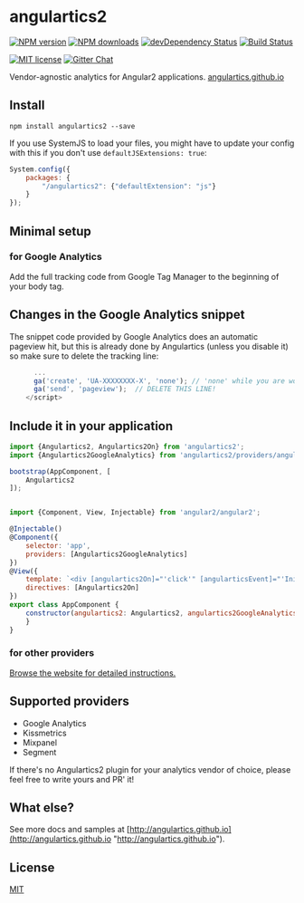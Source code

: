 # angulartics2

[![NPM version][npm-image]][npm-url] [![NPM downloads][npm-downloads-image]][npm-downloads-url]
[![devDependency Status](https://david-dm.org/angulartics/angulartics2/dev-status.svg)](https://david-dm.org/angulartics/angulartics2#info=devDependencies)
[![Build Status](https://img.shields.io/travis/angulartics/angulartics2/master.svg?style=flat)](https://travis-ci.org/angulartics/angulartics2)

[![MIT license][license-image]][license-url]
[![Gitter Chat](https://img.shields.io/gitter/room/nwjs/nw.js.svg)](https://gitter.im/angulartics2)

Vendor-agnostic analytics for Angular2 applications. [angulartics.github.io](http://angulartics.github.io "Go to the website")

## Install

```shell
npm install angulartics2 --save
```

If you use SystemJS to load your files, you might have to update your config with this if you don't use `defaultJSExtensions: true`:
```js
System.config({
    packages: {
        "/angulartics2": {"defaultExtension": "js"}
    }
});
```

## Minimal setup

### for Google Analytics

Add the full tracking code from Google Tag Manager to the beginning of your body tag.

## Changes in the Google Analytics snippet

The snippet code provided by Google Analytics does an automatic pageview hit, but this is already done by Angulartics (unless you disable it) so make sure to delete the tracking line:

```js
      ...
      ga('create', 'UA-XXXXXXXX-X', 'none'); // 'none' while you are working on localhost
      ga('send', 'pageview');  // DELETE THIS LINE!
    </script>
```

## Include it in your application

```js
import {Angulartics2, Angulartics2On} from 'angulartics2';
import {Angulartics2GoogleAnalytics} from 'angulartics2/providers/angulartics2-google-analytics';

bootstrap(AppComponent, [
    Angulartics2
]);


import {Component, View, Injectable} from 'angular2/angular2';

@Injectable()
@Component({
    selector: 'app',
    providers: [Angulartics2GoogleAnalytics]
})
@View({
    template: `<div [angulartics2On]="'click'" [angularticsEvent]="'InitiateSearch'" [angularticsCategory]="'Search'"></div>`,
    directives: [Angulartics2On]
})
export class AppComponent {
    constructor(angulartics2: Angulartics2, angulartics2GoogleAnalytics: Angulartics2GoogleAnalytics) {
    }
}
```

### for other providers

[Browse the website for detailed instructions.](http://angulartics.github.io)

## Supported providers

* Google Analytics
* Kissmetrics
* Mixpanel
* Segment

If there's no Angulartics2 plugin for your analytics vendor of choice, please feel free to write yours and PR' it!

## What else?

See more docs and samples at [http://angulartics.github.io](http://angulartics.github.io "http://angulartics.github.io").

## License

[MIT](LICENSE)

[npm-image]: https://img.shields.io/npm/v/angulartics2.svg
[npm-url]: https://npmjs.org/package/angulartics2
[npm-downloads-image]: https://img.shields.io/npm/dm/angulartics2.svg
[npm-downloads-url]: https://npmjs.org/package/angulartics2
[bower-image]: https://img.shields.io/bower/v/angulartics2.svg
[bower-url]: http://bower.io/search/?q=angulartics2
[dep-status-image]: https://img.shields.io/david/angulartics/angulartics2.svg
[dep-status-url]: https://david-dm.org/angulartics/angulartics2
[license-image]: http://img.shields.io/badge/license-MIT-blue.svg
[license-url]: LICENSE
[slack-image]: https://angulartics2.herokuapp.com/badge.svg
[slack-url]: https://angulartics2.herokuapp.com